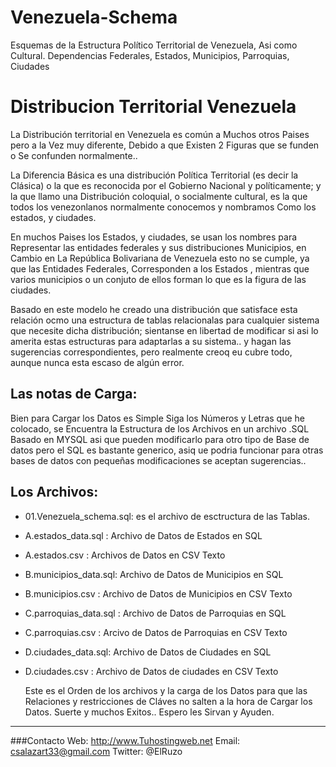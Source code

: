 Venezuela-Schema
================

Esquemas de la Estructura Político Territorial de Venezuela, Asi como Cultural. Dependencias Federales, Estados, Municipios, Parroquias, Ciudades 


Distribucion Territorial Venezuela
========================================

   La Distribución territorial en Venezuela es común a Muchos otros Paises pero a la Vez
muy diferente, Debido a que Existen 2 Figuras que se funden o Se confunden normalmente..

   La Diferencia Básica es una distribución Política Territorial (es decir la Clásica)
o la que es reconocida por el Gobierno Nacional y políticamente; y la que llamo una Distribución
coloquial, o socialmente cultural, es la que todos los venezonlanos normalmente conocemos y nombramos
Como los estados, y ciudades. 

   En  muchos Paises los Estados, y ciudades, se usan los nombres para Representar las entidades federales
y sus distribuciones Municipios, en Cambio en La República Bolivariana de Venezuela esto no se cumple, 
ya que las Entidades Federales, Corresponden a los Estados , mientras que  varios municipios o un conjuto
de ellos forman lo que es la figura de las ciudades.

   Basado en este modelo he creado una distribución que satisface esta relación ocmo una estructura de 
tablas relacionalas para cualquier sistema que necesite dicha distribución; sientanse en libertad de modificar
si asi lo amerita estas estructuras para adaptarlas a su sistema.. y hagan las sugerencias correspondientes, 
pero realmente creoq eu cubre todo, aunque nunca esta escaso de algún error.


  Las notas de Carga:
 -----------------------
 Bien para Cargar los Datos es Simple Siga los Números y Letras que he colocado, se Encuentra la Estructura
de los Archivos en un archivo .SQL Basado en MYSQL asi que pueden modificarlo para otro tipo de Base de datos
pero el SQL es bastante generico, asiq ue podria funcionar para otras bases de datos  con pequeñas modificaciones
se aceptan sugerencias..

 Los Archivos:
 -----------------
 * 01.Venezuela_schema.sql: es el archivo de esctructura de las Tablas.
 * A.estados_data.sql : Archivo de Datos de Estados en SQL
 * A.estados.csv : Archivos de Datos en CSV Texto
 * B.municipios_data.sql: Archivo de Datos de Municipios en SQL
 * B.municipios.csv : Archivo de Datos de Municipios en CSV Texto
 * C.parroquias_data.sql : Archivo de Datos de Parroquias en SQL
 * C.parroquias.csv : Arcivo de Datos de Parroquias en CSV Texto
 * D.ciudades_data.sql: Archivo de Datos de Ciudades en SQL
 * D.ciudades.csv : Archivo de Datos de ciudades en CSV Texto

   Este es el Orden de los archivos y la carga de los Datos para que las Relaciones y restricciones de Cláves
no salten a la hora de Cargar los Datos.
   Suerte y muchos Exitos.. Espero les Sirvan y Ayuden.

------------------------------------------------
###Contacto
 Web: http://www.Tuhostingweb.net
 Email: csalazart33@gmail.com
 Twitter: @ElRuzo

